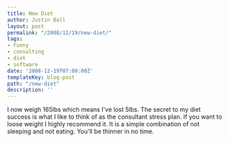 ```yaml
---
title: New Diet
author: Justin Ball
layout: post
permalink: "/2008/12/19/new-diet/"
tags:
- Funny
- consulting
- diet
- software
date: '2008-12-19T07:00:00Z'
templateKey: blog-post
path: "/new-diet"
description: ''
---
```


I now weigh 165lbs which means I've lost 5lbs. The secret to my diet success is what I like to think of as the consultant stress plan. If you want to loose weight I highly recommend it. It is a simple combination of not sleeping and not eating. You'll be thinner in no time.
